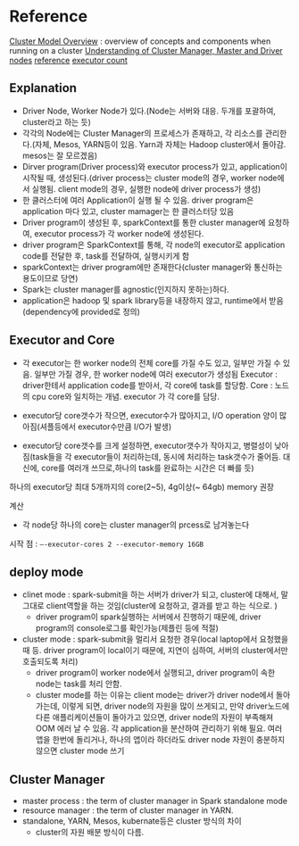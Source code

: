 
# Reference
[Cluster Model Overview](https://spark.apache.org/docs/latest/cluster-overview.html) : overview of concepts and components when running on a cluster
[Understanding of Cluster Manager, Master and Driver nodes](https://stackoverflow.com/a/40560068/4352506)
[reference](https://aws.amazon.com/blogs/big-data/best-practices-for-successfully-managing-memory-for-apache-spark-applications-on-amazon-emr/)
[executor count](https://jaemunbro.medium.com/spark-executor-%EA%B0%9C%EC%88%98-%EC%A0%95%ED%95%98%EA%B8%B0-b9f0e0cc1fd8)

## Explanation
- Driver Node, Worker Node가 있다.(Node는 서버와 대응. 두개를 포괄하여, cluster라고 하는 듯)
- 각각의 Node에는 Cluster Manager의 프로세스가 존재하고, 각 리소스를 관리한다.(자체, Mesos, YARN등이 있음. Yarn과 자체는 Hadoop cluster에서 돌아감. mesos는 잘 모르겠음)
- Dirver program(Driver process)와 executor process가 있고, application이 시작될 때, 생성된다.(driver process는 cluster mode의 경우, worker node에서 실행됨. client mode의 경우, 실행한 node에 driver process가 생성)
- 한 클러스터에 여러 Application이 실행 될 수 있음. driver program은 application 마다 있고, cluster mamager는 한 클러스터당 있음
- Driver program이 생성된 후, sparkContext를 통한 cluster manager에 요청하여, executor process가 각 worker node에 생성된다.
- driver program은 SparkContext를 통해, 각 node의 executor로 application code를 전달한 후, task를 전달하여, 실행시키게 함
- sparkContext는 driver program에만 존재한다(cluster manager와 통신하는 용도이므로 당연)
- Spark는 cluster manager를 agnostic(인지하지 못하는)하다.
- application은 hadoop 및 spark library등을 내장하지 않고, runtime에서 받음 (dependency에 provided로 정의)


## Executor and Core
- 각 executor는 한 worker node의 전체 core를 가질 수도 있고, 일부만 가질 수 있음. 일부만 가질 경우, 한 worker node에 여러 executor가 생성됨
Executor : driver한테서 application code를 받아서, 각 core에 task를 할당함.
Core : 노드의 cpu core와 일치하는 개념. executor 가 각 core를 담당.

- executor당 core갯수가 작으면, executor수가 많아지고, I/O operation 양이 많아짐(셔플등에서 executor수만큼 I/O가 발생)
- executor당 core갯수를 크게 설정하면, executor갯수가 작아지고, 병렬성이 낮아짐(task들을 각 executor들이 처리하는데, 동시에 처리하는 task갯수가 줄어듬. 대신에, core를 여러개 쓰므로,하나의 task를 완료하는 시간은 더 빠를 듯)

하나의 executor당 최대 5개까지의 core(2~5), 4g이상(~ 64gb) memory 권장

계산
- 각 node당 하나의 core는 cluster manager의 prcess로 남겨놓는다

시작 점 : ```—-executor-cores 2 --executor-memory 16GB```

## deploy mode
- clinet mode : spark-submit을 하는 서버가 driver가 되고, cluster에 대해서, 말그대로 client역할을 하는 것임(cluster에 요청하고, 결과를 받고 하는 식으로. )
  - driver program이 spark실행하는 서버에서 진행하기 때문에, driver program의 console로그를 확인가능(제플린 등에 적절)
- cluster mode : spark-submit을 멀리서 요청한 경우(local laptop에서 요청했을 때 등. driver program이 local이기 때문에, 지연이 심하여, 서버의 cluster에서만 호출되도록 처리)
  - driver program이 worker node에서 실행되고, driver program이 속한 node는 task를 처리 안함.
  - cluster mode를 하는 이유는 client mode는 driver가 driver node에서 돌아가는데, 이렇게 되면, driver node의 자원을 많이 쓰게되고, 만약 driver노드에 다른 애플리케이션들이 돌아가고 있으면, driver node의 자원이 부족해져 OOM 에러 날 수 있음. 각 application을 분산하여 관리하기 위해 필요. 여러 앱을 한번에 돌리거나, 하나의 앱이라 하더라도 driver node 자원이 충분하지 않으면 cluster mode 쓰기

## Cluster Manager
- master process : the term of cluster manager in Spark standalone mode
- resource manager : the term of cluster manager in YARN.
- standalone, YARN, Mesos, kubernate등은 cluster 방식의 차이
    - cluster의 자원 배분 방식이 다름.
